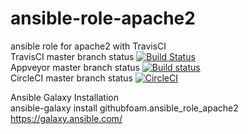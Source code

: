 # ansible-role-apache2
ansible role for apache2 with TravisCI  
TravisCI master branch status
[![Build Status](https://travis-ci.com/githubfoam/ansible-role-apache2.svg?branch=master)](https://travis-ci.com/githubfoam/ansible-role-apache2)  
Appveyor master branch status  [![Build status](https://ci.appveyor.com/api/projects/status/193q0lgf0so4bi1n/branch/master?svg=true)](https://ci.appveyor.com/project/githubfoam/ansible-role-apache2/branch/master)  
CircleCI master branch status
[![CircleCI](https://circleci.com/gh/githubfoam/ansible-role-apache2/tree/master.svg?style=svg)](https://circleci.com/gh/githubfoam/ansible-role-apache2/tree/master)  

    
Ansible Galaxy Installation  
ansible-galaxy install githubfoam.ansible_role_apache2
https://galaxy.ansible.com/
